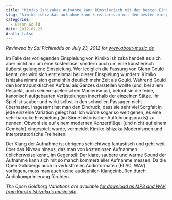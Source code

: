 ```yaml
---
title: "Kimiko Ishizakas Aufnahme kann künstlerisch mit den besten Einspielungen auf modernem Konzertflügel mithalten"
slug: "kimiko-ishizakas-aufnahme-kann-k-nstlerisch-mit-den-besten-einspielungen-auf-modernem-konzertfl-gel"
categories:
  - Glenn Gould
date: 2012-07-23
draft: false
---
```

*Reviewed by Sal Pichireddu on July 23, 2012 for www.about-music.de*

Im Falle der vorliegenden Einspielung von Kimiko Ishizaka handelt es sich aber nicht nur um eine kostenlose, sondern auch um eine künstlerisch äußerst gelungene Einspielung. Wer lediglich die Fassung von Glenn Gould kennt, der wird sich erst einmal bei dieser Einspielung wundern: Kimiko Ishizaka nimmt sich gemeinhin deutlich mehr Zeit als Gould. Während Gould den kontrapunktischen Aufbau als Ganzes darstellen wollte (und, bei allem Respekt, auch seinen spielerischen Manierismus), betont sie die feine, kanonisch aufgebauten Verästelungen innerhalb der einzelnen Sätze. Ihr Spiel ist sauber und wirkt selbst in den schnellen Passagen nicht überhastet. Insgesamt hat man den Eindruck, dass sie sehr viel Sorgfalt in jede einzelne Variation gelegt hat. Ich würde sogar so weit gehen, es eine sehr barocke Einspielung (im Sinne historischer Aufführungspraxis) zu nennen: Obwohl sie auf einem modernen Konzertflügel (und nicht auf einem Cembalo) eingespielt wurde, vermeidet Kimiko Ishizaka Modernismen und interpretatorische Freiheiten.

Der Klang der Aufnahme ist übrigens schlichtweg fantastisch und geht weit über das Niveau hinaus, das man von kostenlosen Aufnahmen üblicherweise kennt, im Gegenteil: Der klare, saubere und warme Sound der Aufnahme kann sich mit so manch kommerzieller Aufnahme messen. Da die Open Goldbergs auch in verlustfreien Audioformaten (FLAC, WAV) vorliegen, muss man auch keine audiophilen Klangeinbußen durch Audiokomprimierung fürchten.

<em>The Open Goldberg Variations are available [for download as MP3 and WAV from Kimiko Ishizaka's music site](https://music.kimiko-piano.com).</em>

